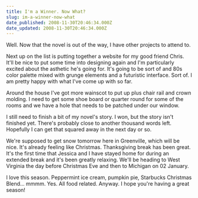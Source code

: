 ```yaml
---
title: I'm a Winner. Now What?
slug: im-a-winner-now-what
date_published: 2008-11-30T20:46:34.000Z
date_updated: 2008-11-30T20:46:34.000Z
---
```


Well. Now that the novel is out of the way, I have other projects to attend to.

Next up on the list is putting together a website for my good friend Chris. It'll be nice to put some time into designing again and I'm particularly excited about the asthetic he's going for. It's going to be sort of and 80s color palette mixed with grunge elements and a futuristic interface. Sort of. I am pretty happy with what I've come up with so far.

Around the house I've got more wainscot to put up plus chair rail and crown molding. I need to get some shoe board or quarter round for some of the rooms and we have a hole that needs to be patched under our window.

I still need to finish a bit of my novel's story. I won, but the story isn't finished yet. There's probably close to another thousand words left. Hopefully I can get that squared away in the next day or so.

We're supposed to get snow tomorrow here in Greenville, which will be nice. It's already feeling like Christmas. Thanksgiving break has been great. It's the first time that Jessica and I have stayed home for during an extended break and it's been greatly relaxing. We'll be heading to West Virginia the day before Christmas Eve and then to Michigan on 02 January.

I love this season. Peppermint ice cream, pumpkin pie, Starbucks Christmas Blend... mmmm. Yes. All food related. Anyway. I hope you're having a great season!

